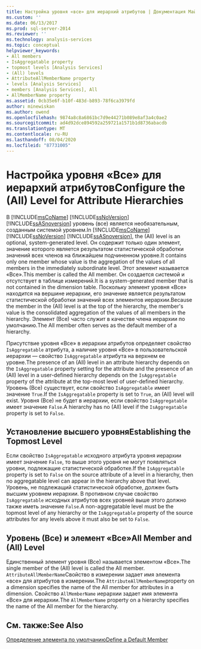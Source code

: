 ```yaml
---
title: Настройка уровня «все» для иерархий атрибутов | Документация Майкрософт
ms.custom: ''
ms.date: 06/13/2017
ms.prod: sql-server-2014
ms.reviewer: ''
ms.technology: analysis-services
ms.topic: conceptual
helpviewer_keywords:
- All members
- IsAggregatable property
- topmost levels [Analysis Services]
- (All) levels
- AttributeAllMemberName property
- levels [Analysis Services]
- members [Analysis Services], All
- AllMemberName property
ms.assetid: 0cb35e6f-b10f-483d-b893-78f6ca3979fd
author: minewiskan
ms.author: owend
ms.openlocfilehash: 9874a8c8a6861bc7d9e44271b089e8af3a4c0ae2
ms.sourcegitcommit: ad4d92dce894592a259721a1571b1d8736abacdb
ms.translationtype: MT
ms.contentlocale: ru-RU
ms.lasthandoff: 08/04/2020
ms.locfileid: "87731005"
---
```

# <a name="configure-the-all-level-for-attribute-hierarchies"></a><span data-ttu-id="fe744-102">Настройка уровня «Все» для иерархий атрибутов</span><span class="sxs-lookup"><span data-stu-id="fe744-102">Configure the (All) Level for Attribute Hierarchies</span></span>
  <span data-ttu-id="fe744-103">В [!INCLUDE[msCoName](../../includes/msconame-md.md)] [!INCLUDE[ssNoVersion](../../includes/ssnoversion-md.md)] [!INCLUDE[ssASnoversion](../../includes/ssasnoversion-md.md)] уровень (все) является необязательным, созданным системой уровнем.</span><span class="sxs-lookup"><span data-stu-id="fe744-103">In [!INCLUDE[msCoName](../../includes/msconame-md.md)] [!INCLUDE[ssNoVersion](../../includes/ssnoversion-md.md)] [!INCLUDE[ssASnoversion](../../includes/ssasnoversion-md.md)], the (All) level is an optional, system-generated level.</span></span> <span data-ttu-id="fe744-104">Он содержит только один элемент, значение которого является результатом статистической обработки значений всех членов на ближайшем подчиненном уровне.</span><span class="sxs-lookup"><span data-stu-id="fe744-104">It contains only one member whose value is the aggregation of the values of all members in the immediately subordinate level.</span></span> <span data-ttu-id="fe744-105">Этот элемент называется «Все».</span><span class="sxs-lookup"><span data-stu-id="fe744-105">This member is called the All member.</span></span> <span data-ttu-id="fe744-106">Он создается системой и отсутствует в таблице измерений.</span><span class="sxs-lookup"><span data-stu-id="fe744-106">It is a system-generated member that is not contained in the dimension table.</span></span> <span data-ttu-id="fe744-107">Поскольку элемент уровня «Все» находится на вершине иерархии, его значение является результатом статистической обработки значений всех элементов иерархии.</span><span class="sxs-lookup"><span data-stu-id="fe744-107">Because the member in the (All) level is at the top of the hierarchy, the member's value is the consolidated aggregation of the values of all members in the hierarchy.</span></span> <span data-ttu-id="fe744-108">Элемент (Все) часто служит в качестве члена иерархии по умолчанию.</span><span class="sxs-lookup"><span data-stu-id="fe744-108">The All member often serves as the default member of a hierarchy.</span></span>  
  
 <span data-ttu-id="fe744-109">Присутствие уровня «Все» в иерархии атрибутов определяет свойство `IsAggregatable` атрибута, а наличие уровня «Все» в пользовательской иерархии — свойство `IsAggregatable` атрибута на верхнем ее уровне.</span><span class="sxs-lookup"><span data-stu-id="fe744-109">The presence of an (All) level in an attribute hierarchy depends on the `IsAggregatable` property setting for the attribute and the presence of an (All) level in a user-defined hierarchy depends on the `IsAggregatable` property of the attribute at the top-most level of user-defined hierarchy.</span></span> <span data-ttu-id="fe744-110">Уровень (Все) существует, если свойство `IsAggregatable` имеет значение `True`.</span><span class="sxs-lookup"><span data-stu-id="fe744-110">If the `IsAggregatable` property is set to `True`, an (All) level will exist.</span></span> <span data-ttu-id="fe744-111">Уровня (Все) не будет в иерархии, если свойство `IsAggregatable` имеет значение `False`.</span><span class="sxs-lookup"><span data-stu-id="fe744-111">A hierarchy has no (All) level if the `IsAggregatable` property is set to `False`.</span></span>  
  
## <a name="establishing-the-topmost-level"></a><span data-ttu-id="fe744-112">Установление высшего уровня</span><span class="sxs-lookup"><span data-stu-id="fe744-112">Establishing the Topmost Level</span></span>  
 <span data-ttu-id="fe744-113">Если свойство `IsAggregatable` исходного атрибута уровня иерархии имеет значение `False`, то выше этого уровня не могут появляться уровни, подлежащие статистической обработке.</span><span class="sxs-lookup"><span data-stu-id="fe744-113">If the `IsAggregatable` property is set to `False` on the source attribute of a level in a hierarchy, then no aggregatable level can appear in the hierarchy above that level.</span></span> <span data-ttu-id="fe744-114">Уровень, не подлежащий статистической обработке, должен быть высшим уровнем иерархии. В противном случае свойство `IsAggregatable` исходных атрибутов всех уровней выше этого должно также иметь значение `False`.</span><span class="sxs-lookup"><span data-stu-id="fe744-114">A non-aggregatable level must be the topmost level of any hierarchy or the `IsAggregatable` property of the source attributes for any levels above it must also be set to `False`.</span></span>  
  
## <a name="all-member-and-all-level"></a><span data-ttu-id="fe744-115">Уровень (Все) и элемент «Все»</span><span class="sxs-lookup"><span data-stu-id="fe744-115">All Member and (All) Level</span></span>  
 <span data-ttu-id="fe744-116">Единственный элемент уровня (Все) называется элементом «Все».</span><span class="sxs-lookup"><span data-stu-id="fe744-116">The single member of the (All) level is called the All member.</span></span> <span data-ttu-id="fe744-117">`AttributeAllMemberName`Свойство в измерении задает имя элемента «все» для атрибутов в измерении.</span><span class="sxs-lookup"><span data-stu-id="fe744-117">The `AttributeAllMemberName`property on a dimension specifies the name of the All member for attributes in a dimension.</span></span> <span data-ttu-id="fe744-118">Свойство `AllMemberName` иерархии задает имя элемента «Все» для иерархии.</span><span class="sxs-lookup"><span data-stu-id="fe744-118">The `AllMemberName` property on a hierarchy specifies the name of the All member for the hierarchy.</span></span>  
  
## <a name="see-also"></a><span data-ttu-id="fe744-119">См. также:</span><span class="sxs-lookup"><span data-stu-id="fe744-119">See Also</span></span>  
 [<span data-ttu-id="fe744-120">Определение элемента по умолчанию</span><span class="sxs-lookup"><span data-stu-id="fe744-120">Define a Default Member</span></span>](attribute-properties-define-a-default-member.md)  
  
  

